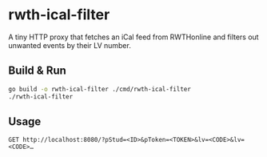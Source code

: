 # rwth-ical-filter

A tiny HTTP proxy that fetches an iCal feed from RWTHonline and filters out unwanted events by their LV number.

## Build & Run

```bash
go build -o rwth-ical-filter ./cmd/rwth-ical-filter
./rwth-ical-filter
```

## Usage
```
GET http://localhost:8080/?pStud=<ID>&pToken=<TOKEN>&lv=<CODE>&lv=<CODE>…
```
